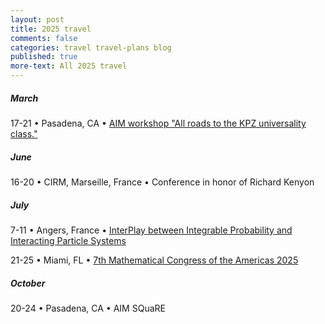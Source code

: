 ```yaml
---
layout: post
title: 2025 travel
comments: false
categories: travel travel-plans blog
published: true
more-text: All 2025 travel
---
```


<!-- ##### January -->

<!--more-->

<!-- ##### February -->

##### March

17-21 &bull; 
Pasadena, CA &bull;
[AIM workshop "All roads to the KPZ universality class."](https://aimath.org/workshops/upcoming/roadtokpz/)

<!-- ##### April -->

<!-- ##### May -->

##### June

16-20 &bull; 
CIRM, Marseille, France &bull;
Conference in honor of Richard Kenyon



##### July

7-11 &bull; 
Angers, France &bull;
[InterPlay between Integrable Probability and Interacting Particle Systems](https://sites.google.com/view/ip3-angers/home)


21-25 &bull;
Miami, FL &bull;
[7th Mathematical Congress of the Americas 2025](https://mca2025.org/)


<!-- ##### August -->

<!-- ##### September -->

##### October 

20-24
&bull; 
Pasadena, CA 
&bull; 
AIM SQuaRE

<!-- ##### November -->

<!-- ##### December -->
